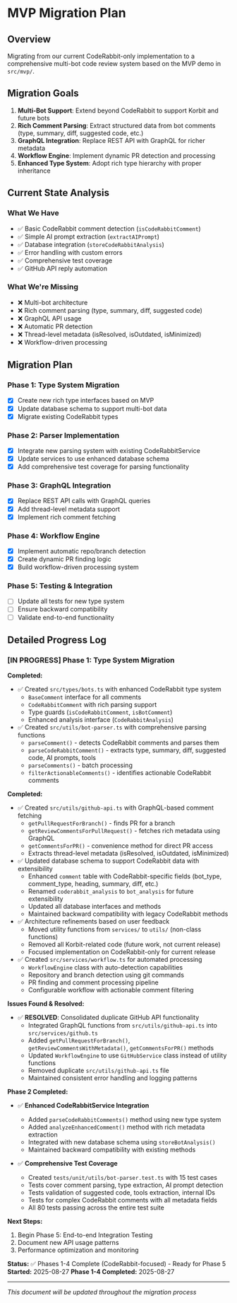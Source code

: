 # MVP Migration Plan

## Overview

Migrating from our current CodeRabbit-only implementation to a comprehensive multi-bot code review system based on the MVP demo in `src/mvp/`.

## Migration Goals

1. **Multi-Bot Support**: Extend beyond CodeRabbit to support Korbit and future bots
2. **Rich Comment Parsing**: Extract structured data from bot comments (type, summary, diff, suggested code, etc.)
3. **GraphQL Integration**: Replace REST API with GraphQL for richer metadata
4. **Workflow Engine**: Implement dynamic PR detection and processing
5. **Enhanced Type System**: Adopt rich type hierarchy with proper inheritance

## Current State Analysis

### What We Have
- ✅ Basic CodeRabbit comment detection (`isCodeRabbitComment`)
- ✅ Simple AI prompt extraction (`extractAIPrompt`) 
- ✅ Database integration (`storeCodeRabbitAnalysis`)
- ✅ Error handling with custom errors
- ✅ Comprehensive test coverage
- ✅ GitHub API reply automation

### What We're Missing
- ❌ Multi-bot architecture
- ❌ Rich comment parsing (type, summary, diff, suggested code)
- ❌ GraphQL API usage
- ❌ Automatic PR detection
- ❌ Thread-level metadata (isResolved, isOutdated, isMinimized)
- ❌ Workflow-driven processing

## Migration Plan

### Phase 1: Type System Migration
- [x] Create new rich type interfaces based on MVP
- [x] Update database schema to support multi-bot data
- [x] Migrate existing CodeRabbit types

### Phase 2: Parser Implementation  
- [x] Integrate new parsing system with existing CodeRabbitService
- [x] Update services to use enhanced database schema
- [x] Add comprehensive test coverage for parsing functionality

### Phase 3: GraphQL Integration
- [x] Replace REST API calls with GraphQL queries
- [x] Add thread-level metadata support
- [x] Implement rich comment fetching

### Phase 4: Workflow Engine
- [x] Implement automatic repo/branch detection
- [x] Create dynamic PR finding logic  
- [x] Build workflow-driven processing system

### Phase 5: Testing & Integration
- [ ] Update all tests for new type system
- [ ] Ensure backward compatibility
- [ ] Validate end-to-end functionality

## Detailed Progress Log

### [IN PROGRESS] Phase 1: Type System Migration

**Completed:**
- ✅ Created `src/types/bots.ts` with enhanced CodeRabbit type system
  - `BaseComment` interface for all comments
  - `CodeRabbitComment` with rich parsing support
  - Type guards (`isCodeRabbitComment`, `isBotComment`)
  - Enhanced analysis interface (`CodeRabbitAnalysis`)
- ✅ Created `src/utils/bot-parser.ts` with comprehensive parsing functions
  - `parseComment()` - detects CodeRabbit comments and parses them
  - `parseCodeRabbitComment()` - extracts type, summary, diff, suggested code, AI prompts, tools
  - `parseComments()` - batch processing
  - `filterActionableComments()` - identifies actionable CodeRabbit comments

**Completed:**
- ✅ Created `src/utils/github-api.ts` with GraphQL-based comment fetching
  - `getPullRequestForBranch()` - finds PR for a branch
  - `getReviewCommentsForPullRequest()` - fetches rich metadata using GraphQL
  - `getCommentsForPR()` - convenience method for direct PR access
  - Extracts thread-level metadata (isResolved, isOutdated, isMinimized)
- ✅ Updated database schema to support CodeRabbit data with extensibility
  - Enhanced `comment` table with CodeRabbit-specific fields (bot_type, comment_type, heading, summary, diff, etc.)
  - Renamed `coderabbit_analysis` to `bot_analysis` for future extensibility
  - Updated all database interfaces and methods
  - Maintained backward compatibility with legacy CodeRabbit methods
- ✅ Architecture refinements based on user feedback
  - Moved utility functions from `services/` to `utils/` (non-class functions)
  - Removed all Korbit-related code (future work, not current release)
  - Focused implementation on CodeRabbit-only for current release
- ✅ Created `src/services/workflow.ts` for automated processing
  - `WorkflowEngine` class with auto-detection capabilities
  - Repository and branch detection using git commands
  - PR finding and comment processing pipeline
  - Configurable workflow with actionable comment filtering

**Issues Found & Resolved:**
- ✅ **RESOLVED**: Consolidated duplicate GitHub API functionality
  - Integrated GraphQL functions from `src/utils/github-api.ts` into `src/services/github.ts`
  - Added `getPullRequestForBranch()`, `getReviewCommentsWithMetadata()`, `getCommentsForPR()` methods
  - Updated `WorkflowEngine` to use `GitHubService` class instead of utility functions
  - Removed duplicate `src/utils/github-api.ts` file
  - Maintained consistent error handling and logging patterns

**Phase 2 Completed:**
- ✅ **Enhanced CodeRabbitService Integration**
  - Added `parseCodeRabbitComments()` method using new type system
  - Added `analyzeEnhancedComment()` method with rich metadata extraction
  - Integrated with new database schema using `storeBotAnalysis()`
  - Maintained backward compatibility with existing methods

- ✅ **Comprehensive Test Coverage**
  - Created `tests/unit/utils/bot-parser.test.ts` with 15 test cases
  - Tests cover comment parsing, type extraction, AI prompt detection
  - Tests validation of suggested code, tools extraction, internal IDs
  - Tests for complex CodeRabbit comments with all metadata fields
  - All 80 tests passing across the entire test suite

**Next Steps:**
1. Begin Phase 5: End-to-end Integration Testing
2. Document new API usage patterns
3. Performance optimization and monitoring

**Status:** ✅ Phases 1-4 Complete (CodeRabbit-focused) - Ready for Phase 5
**Started:** 2025-08-27
**Phase 1-4 Completed:** 2025-08-27

---

*This document will be updated throughout the migration process*